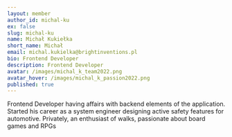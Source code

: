 ```yaml
---
layout: member
author_id: michal-ku
ex: false
slug: michal-ku
name: Michał Kukiełka
short_name: Michał
email: michal.kukielka@brightinventions.pl
bio: Frontend Developer
description: Frontend Developer
avatar: /images/michal_k_team2022.png
avatar_hover: /images/michal_k_passion2022.png
published: true
---
```

Frontend Developer having affairs with backend elements of the application. Started his career as a system engineer designing active safety features for automotive. Privately, an enthusiast of walks, passionate about board games and RPGs